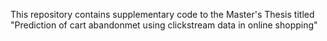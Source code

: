 This repository contains supplementary code to the Master's Thesis titled "Prediction of cart abandonmet using clickstream data in online shopping"
